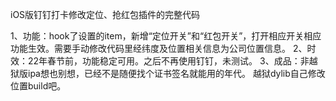 iOS版钉钉打卡修改定位、抢红包插件的完整代码

1、功能：hook了设置的item，新增“定位开关”和“红包开关”，打开相应开关相应功能生效。需要手动修改代码里经纬度及位置相关信息为公司位置信息。
2、时效：22年春节前，功能稳定可用。之后不再使用钉钉，未测试。
3、成品：非越狱版ipa想也别想，已经不是随便找个证书签名就能用的年代。
         越狱dylib自己修改位置build吧。
